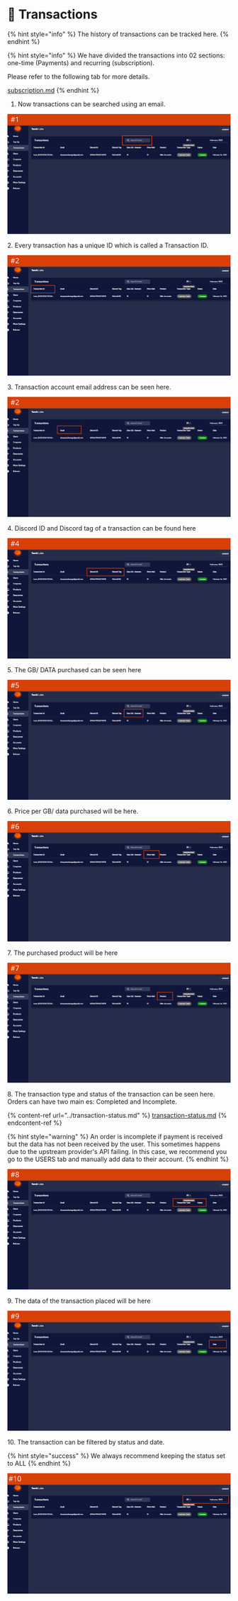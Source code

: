 # 💸 Transactions

{% hint style="info" %}
The history of transactions can be tracked here.
{% endhint %}

{% hint style="info" %}
We have divided the transactions into 02 sections: one-time (Payments) and recurring (subscription).

Please refer to the following tab for more details.

[subscription.md](subscription.md "mention")
{% endhint %}

1. Now transactions can be searched using an email.

![](<../../.gitbook/assets/1 (48) (2).png>)

2\. Every transaction has a unique ID which is called a Transaction ID.

![](<../../.gitbook/assets/1 (49) (1).png>)

3\. Transaction account email address can be seen here.

![](<../../.gitbook/assets/1 (50).png>)

4\. Discord ID and Discord tag of a transaction can be found here

![](<../../.gitbook/assets/1 (52) (2).png>)

5\. The GB/ DATA purchased can be seen here&#x20;

![](<../../.gitbook/assets/1 (53).png>)

6\. Price per GB/ data purchased will be here.

![](<../../.gitbook/assets/1 (54).png>)

7\. The purchased product will be here

![](<../../.gitbook/assets/1 (56).png>)

8\. The transaction type and status of the transaction can be seen here. Orders can have two main es: Completed and Incomplete.

{% content-ref url="../transaction-status.md" %}
[transaction-status.md](../transaction-status.md)
{% endcontent-ref %}

{% hint style="warning" %}
An order is incomplete if payment is received but the data has not been received by the user. This sometimes happens due to the upstream provider's API failing. In this case, we recommend you go to the USERS tab and manually add data to their account.&#x20;
{% endhint %}

![](<../../.gitbook/assets/1 (57).png>)

9\. The data of the transaction placed will be here

![](<../../.gitbook/assets/1 (59) (2).png>)

10\. The transaction can be filtered by status and date.&#x20;

{% hint style="success" %}
We always recommend keeping the status set to ALL
{% endhint %}

![](<../../.gitbook/assets/1 (61) (1).png>)



